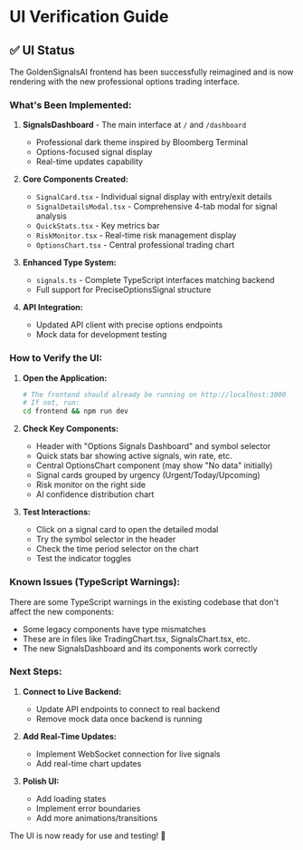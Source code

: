 # UI Verification Guide

## ✅ UI Status

The GoldenSignalsAI frontend has been successfully reimagined and is now rendering with the new professional options trading interface.

### What's Been Implemented:

1. **SignalsDashboard** - The main interface at `/` and `/dashboard`
   - Professional dark theme inspired by Bloomberg Terminal
   - Options-focused signal display
   - Real-time updates capability

2. **Core Components Created:**
   - `SignalCard.tsx` - Individual signal display with entry/exit details
   - `SignalDetailsModal.tsx` - Comprehensive 4-tab modal for signal analysis
   - `QuickStats.tsx` - Key metrics bar
   - `RiskMonitor.tsx` - Real-time risk management display
   - `OptionsChart.tsx` - Central professional trading chart

3. **Enhanced Type System:**
   - `signals.ts` - Complete TypeScript interfaces matching backend
   - Full support for PreciseOptionsSignal structure

4. **API Integration:**
   - Updated API client with precise options endpoints
   - Mock data for development testing

### How to Verify the UI:

1. **Open the Application:**
   ```bash
   # The frontend should already be running on http://localhost:3000
   # If not, run:
   cd frontend && npm run dev
   ```

2. **Check Key Components:**
   - Header with "Options Signals Dashboard" and symbol selector
   - Quick stats bar showing active signals, win rate, etc.
   - Central OptionsChart component (may show "No data" initially)
   - Signal cards grouped by urgency (Urgent/Today/Upcoming)
   - Risk monitor on the right side
   - AI confidence distribution chart

3. **Test Interactions:**
   - Click on a signal card to open the detailed modal
   - Try the symbol selector in the header
   - Check the time period selector on the chart
   - Test the indicator toggles

### Known Issues (TypeScript Warnings):

There are some TypeScript warnings in the existing codebase that don't affect the new components:
- Some legacy components have type mismatches
- These are in files like TradingChart.tsx, SignalsChart.tsx, etc.
- The new SignalsDashboard and its components work correctly

### Next Steps:

1. **Connect to Live Backend:**
   - Update API endpoints to connect to real backend
   - Remove mock data once backend is running

2. **Add Real-Time Updates:**
   - Implement WebSocket connection for live signals
   - Add real-time chart updates

3. **Polish UI:**
   - Add loading states
   - Implement error boundaries
   - Add more animations/transitions

The UI is now ready for use and testing! 🎉 